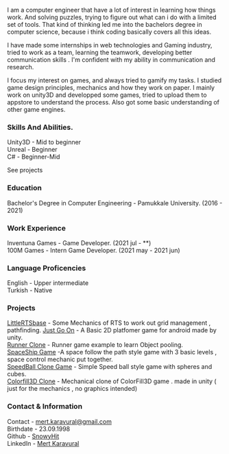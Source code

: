 
I am a computer engineer that have a lot of interest in learning how things work. And solving puzzles, trying to figure out what can i do with a limited set of tools. That kind of thinking led me into the bachelors degree in computer science, because i think coding basically covers all this ideas.  

I have made some internships in web technologies and Gaming industry, tried to work as a team, learning the teamwork, developing better communication skills . I'm confident with my ability in communication and research.   

I focus my interest on games, and always tried to gamify my tasks. I studied game design principles, mechanics and how they work on paper. I mainly work on unity3D and developped some games, tried to upload them to appstore to understand the process. Also got some basic understanding of other game engines.

### Skills And Abilities.

Unity3D - Mid to beginner    
Unreal - Beginner    
C# - Beginner-Mid   

See projects

### Education

Bachelor's Degree in Computer Engineering - Pamukkale University. (2016 - 2021)    

### Work Experience

Inventuna Games - Game Developer. (2021 jul - **)    
100M Games - Intern Game Developer. (2021 may - 2021 jun)       

### Language Proficencies

English - Upper intermediate   
Turkish - Native

### Projects

[LittleRTSbase](https://github.com/SnowyHit/LittleRTS "Show me the code") - Some Mechanics of RTS to work out grid management , pathfinding. 
[Just Go On](https://github.com/SnowyHit/Just-Go-On "Show me the code") - A Basic 2D platfomer game for android made by unity.   
[Runner Clone](https://github.com/SnowyHit/RunnerExample "Show me the code") - Runner game example to learn Object pooling.   
[SpaceShip Game](https://github.com/SnowyHit/SpaceShip "Show me the code") -A space follow the path style game with 3 basic levels , space control mechanic put together.       
[SpeedBall Clone Game](https://github.com/SnowyHit/SpeedBallClone "Show me the code") - Simple Speed ball style game with spheres and cubes.    
[Colorfill3D Clone](https://github.com/SnowyHit/ColorFillClone "Show me the code") - Mechanical clone of ColorFill3D game . made in unity ( just for the mechanics , no graphics intended) 

### Contact & Information

Contact - mert.karavural@gmail.com    
Birthdate - 23.09.1998  
Github - [SnowyHit](https://github.com/SnowyHit)  
LinkedIn - [Mert Karavural](https://www.linkedin.com/in/mert-karavural-0ba823206/)


